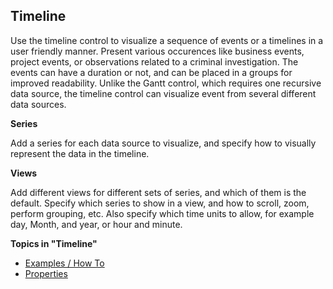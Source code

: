## Timeline

<span style="FONT-WEIGHT: normal">Use the timeline control to visualize a sequence of events or a timelines in a user friendly manner. <span style="FONT-WEIGHT: normal">Present various occurences like business events, project events, or observations related to a criminal investigation. The events can have a duration or not, and can be placed in a groups for improved readability. Unlike the Gantt control, which requires one recursive data source, the timeline control can visualize event from several different data sources.

**Series**

Add a series for each data source to visualize, and specify how to visually represent the data in the timeline.

**Views**

Add different views for different sets of series, and which of them is the default. Specify which series to show in a view, and how to scroll, zoom, perform grouping, etc. Also specify which time units to allow, for example day, Month, and year, or hour and minute.

**Topics in "Timeline"**
* [Examples / How To](timeline/examples--how-to.md)
* [Properties](timeline/properties.md)